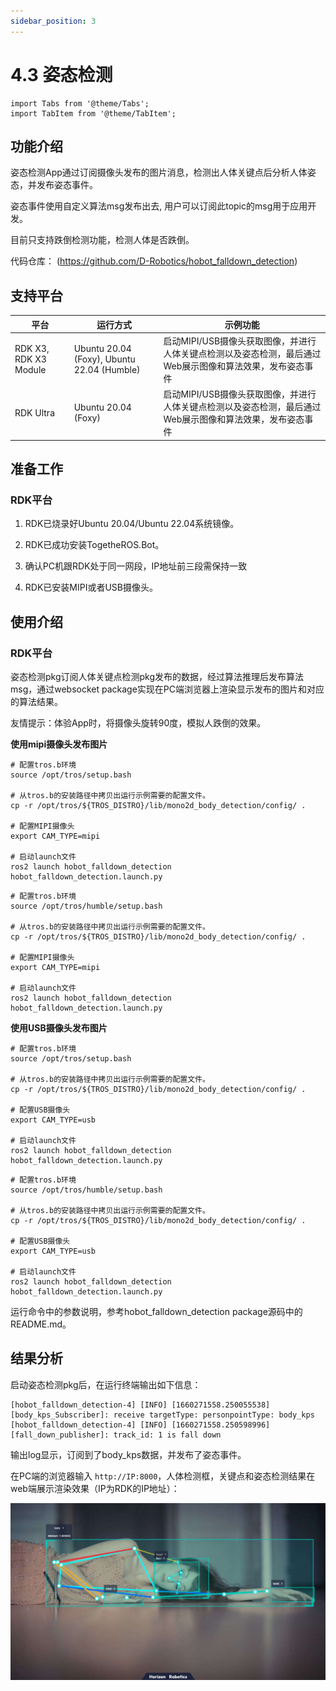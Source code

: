 ```yaml
---
sidebar_position: 3
---
```


# 4.3 姿态检测

```mdx-code-block
import Tabs from '@theme/Tabs';
import TabItem from '@theme/TabItem';
```

## 功能介绍

姿态检测App通过订阅摄像头发布的图片消息，检测出人体关键点后分析人体姿态，并发布姿态事件。

姿态事件使用自定义算法msg发布出去, 用户可以订阅此topic的msg用于应用开发。

目前只支持跌倒检测功能，检测人体是否跌倒。

代码仓库： (https://github.com/D-Robotics/hobot_falldown_detection)

## 支持平台

| 平台     | 运行方式     | 示例功能                       |
| -------- | ------------ | ------------------------------ |
| RDK X3, RDK X3 Module | Ubuntu 20.04 (Foxy), Ubuntu 22.04 (Humble) | 启动MIPI/USB摄像头获取图像，并进行人体关键点检测以及姿态检测，最后通过Web展示图像和算法效果，发布姿态事件 |
| RDK Ultra | Ubuntu 20.04 (Foxy) | 启动MIPI/USB摄像头获取图像，并进行人体关键点检测以及姿态检测，最后通过Web展示图像和算法效果，发布姿态事件 |

## 准备工作

### RDK平台

1. RDK已烧录好Ubuntu 20.04/Ubuntu 22.04系统镜像。

2. RDK已成功安装TogetheROS.Bot。

3. 确认PC机跟RDK处于同一网段，IP地址前三段需保持一致

4. RDK已安装MIPI或者USB摄像头。

## 使用介绍

### RDK平台

姿态检测pkg订阅人体关键点检测pkg发布的数据，经过算法推理后发布算法msg，通过websocket package实现在PC端浏览器上渲染显示发布的图片和对应的算法结果。

友情提示：体验App时，将摄像头旋转90度，模拟人跌倒的效果。

**使用mipi摄像头发布图片**

<Tabs groupId="tros-distro">
<TabItem value="foxy" label="Foxy">

```shell
# 配置tros.b环境
source /opt/tros/setup.bash

# 从tros.b的安装路径中拷贝出运行示例需要的配置文件。
cp -r /opt/tros/${TROS_DISTRO}/lib/mono2d_body_detection/config/ .

# 配置MIPI摄像头
export CAM_TYPE=mipi

# 启动launch文件
ros2 launch hobot_falldown_detection hobot_falldown_detection.launch.py
```

</TabItem>

<TabItem value="humble" label="Humble">

```shell
# 配置tros.b环境
source /opt/tros/humble/setup.bash

# 从tros.b的安装路径中拷贝出运行示例需要的配置文件。
cp -r /opt/tros/${TROS_DISTRO}/lib/mono2d_body_detection/config/ .

# 配置MIPI摄像头
export CAM_TYPE=mipi

# 启动launch文件
ros2 launch hobot_falldown_detection hobot_falldown_detection.launch.py
```

</TabItem>

</Tabs>

**使用USB摄像头发布图片**

<Tabs groupId="tros-distro">
<TabItem value="foxy" label="Foxy">

```shell
# 配置tros.b环境
source /opt/tros/setup.bash

# 从tros.b的安装路径中拷贝出运行示例需要的配置文件。
cp -r /opt/tros/${TROS_DISTRO}/lib/mono2d_body_detection/config/ .

# 配置USB摄像头
export CAM_TYPE=usb

# 启动launch文件
ros2 launch hobot_falldown_detection hobot_falldown_detection.launch.py
```

</TabItem>

<TabItem value="humble" label="Humble">

```shell
# 配置tros.b环境
source /opt/tros/humble/setup.bash

# 从tros.b的安装路径中拷贝出运行示例需要的配置文件。
cp -r /opt/tros/${TROS_DISTRO}/lib/mono2d_body_detection/config/ .

# 配置USB摄像头
export CAM_TYPE=usb

# 启动launch文件
ros2 launch hobot_falldown_detection hobot_falldown_detection.launch.py
```

</TabItem>

</Tabs>

运行命令中的参数说明，参考hobot_falldown_detection package源码中的README.md。

## 结果分析

启动姿态检测pkg后，在运行终端输出如下信息：

```shell
[hobot_falldown_detection-4] [INFO] [1660271558.250055538] [body_kps_Subscriber]: receive targetType: personpointType: body_kps
[hobot_falldown_detection-4] [INFO] [1660271558.250598996] [fall_down_publisher]: track_id: 1 is fall down
```

输出log显示，订阅到了body_kps数据，并发布了姿态事件。

在PC端的浏览器输入 `http://IP:8000`，人体检测框，关键点和姿态检测结果在web端展示渲染效果（IP为RDK的IP地址）：

![](/../static/img/05_Robot_development/04_apps/image/fall_detection/falldown.jpg)
